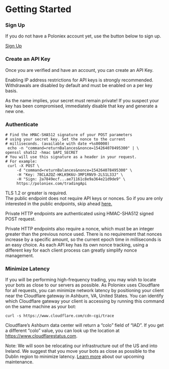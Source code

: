 # Getting Started

### Sign Up

If you do not have a Poloniex account yet, use the button below to sign up.

<a href="https://poloniex.com/signup/" class="btn">Sign Up</a>

### Create an API Key

Once you are verified and have an account, you can create an API Key.

Enabling IP address restrictions for API keys is strongly recommended. Withdrawals are disabled by default and must be enabled on a per key basis.

As the name implies, your secret must remain private! If you suspect your key has been compromised, immediately disable that key and generate a new one.

### Authenticate

```shell
# Find the HMAC-SHA512 signature of your POST parameters
# using your secret key. Set the nonce to the current
# milliseconds. (available with date +%s00000)
 echo -n "command=returnBalances&nonce=154264078495300" | \
openssl sha512 -hmac $API_SECRET
# You will use this signature as a header in your request.
# For example:
 curl -X POST \
     -d "command=returnBalances&nonce=154264078495300" \
     -H "Key: 7BCLAZQZ-HKLK9K6U-3MP1RNV9-2LS1L33J" \
     -H "Sign: 2a7849ecf...ae71161c8e9a364e21d9de9" \
     https://poloniex.com/tradingApi
```

<aside class="info">
TLS 1.2 or greater is required.
</a></aside>

<aside class="info">
The public endpoint does not require API keys or nonces. So if you are only interested in the public endpoints, skip ahead <a href="/#public-http-api-methods">here.
</a></aside>

Private HTTP endpoints are authenticated using HMAC-SHA512 signed POST request.

Private HTTP endpoints also require a nonce, which must be an integer greater than the previous nonce used. There is no requirement that nonces increase by a specific amount, so the current epoch time in milliseconds is an easy choice. As each API key has its own nonce tracking, using a different key for each client process can greatly simplify nonce management.

### Minimize Latency

If you will be performing high-frequency trading, you may wish to locate your bots as close to our servers as possible. As Poloniex uses Cloudflare for all requests, you can minimize network latency by positioning your client near the Cloudflare gateway in Ashburn, VA, United States. You can identify which Cloudflare gateway your client is accessing by running this command on the same machine as your bot:

```curl -s https://www.cloudflare.com/cdn-cgi/trace```

Cloudflare’s Ashburn data center will return a “colo” field of “IAD”. If you get a different “colo” value, you can look up the location at <a href="https://www.cloudflarestatus.com" target="_blank">https://www.cloudflarestatus.com</a>.

Note: We will soon be relocating our infrastructure out of the US and into Ireland. We suggest that you move your bots as close as possible to the Dublin region to minimize latency. <a href="https://support.poloniex.com/hc/articles/360048766614">Learn more</a> about our upcoming maintenance.

